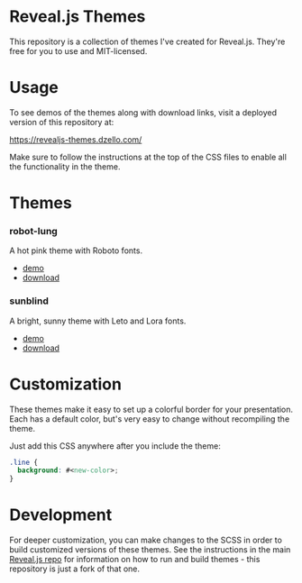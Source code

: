 # Reveal.js Themes

This repository is a collection of themes I've created for Reveal.js. They're free for you to use and MIT-licensed.

# Usage

To see demos of the themes along with download links, visit a deployed version of this repository at:

https://revealjs-themes.dzello.com/

Make sure to follow the instructions at the top of the CSS files to enable all the functionality in the theme.

# Themes

### robot-lung

A hot pink theme with Roboto fonts.

- [demo](https://revealjs-themes.netlify.com/robot-lung.html)
- [download](https://revealjs-themes.netlify.com/css/theme/robot-lung.css)

### sunblind

A bright, sunny theme with Leto and Lora fonts.

- [demo](https://revealjs-themes.netlify.com/sunblind.html)
- [download](https://revealjs-themes.netlify.com/css/theme/sunblind.css)

# Customization

These themes make it easy to set up a colorful border for your presentation. Each has a default color, but's very easy to change without recompiling the theme.

Just add this CSS anywhere after you include the theme:

```css
.line {
  background: #<new-color>;
}
```

# Development

For deeper customization, you can make changes to the SCSS in order to build customized versions of these themes. See the instructions in the main [Reveal.js repo](https://github.com/hakimel/reveal.js/) for information on how to run and build themes - this repository is just a fork of that one.
